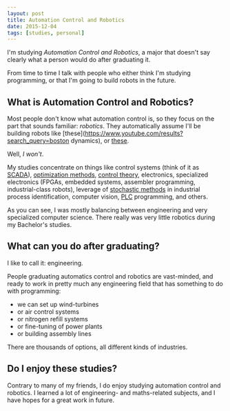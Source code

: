 ```yaml
---
layout: post
title: Automation Control and Robotics
date: 2015-12-04
tags: [studies, personal]
---
```


I'm studying *Automation Control and Robotics*, a major that doesn't say
clearly what a person would do after graduating it.

From time to time I talk with people who either think I'm studying programming,
or that I'm going to build robots in the future.

## What is Automation Control and Robotics?

Most people don't know what automation control is, so they focus on the part
that sounds familiar: *robotics*. They automatically assume I'll be building
robots like
[these](https://www.youtube.com/results?search_query=boston dynamics),
or [these](https://www.youtube.com/results?search_query=humanoid+robot).

Well, *I won't*.

My studies concentrate on things like control systems (think of it as
[SCADA](https://en.wikipedia.org/wiki/SCADA)),
[optimization methods](https://en.wikipedia.org/wiki/Mathematical_optimization),
[control theory](https://en.wikipedia.org/wiki/Control_theory), electronics,
specialized electronics (FPGAs, embedded systems, assembler programming,
industrial-class robots), leverage of
[stochastic methods](https://en.wikipedia.org/wiki/Stochastic#Manufacturing)
in industrial process identification, computer vision,
[PLC](https://en.wikipedia.org/wiki/Programmable_logic_controller) programming,
and others.

As you can see, I was mostly balancing between engineering and very specialized
computer science. There really was very little robotics during my Bachelor's
studies.

## What can you do after graduating?

I like to call it: engineering.

People graduating automatics control and robotics are vast-minded, and ready to
work in pretty much any engineering field that has something to do with
programming:

* we can set up wind-turbines
* or air control systems
* or nitrogen refill systems
* or fine-tuning of power plants
* or building assembly lines

There are thousands of options, all different kinds of industries.

## Do I enjoy these studies?

Contrary to many of my friends, I do enjoy studying automation control and
robotics.  I learned a lot of engineering- and maths-related subjects, and
I have hopes for a great work in future.
